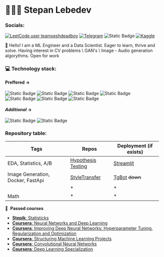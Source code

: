 # 👨🏻‍💻 Stepan Lebedev
### Socials:
[![LeetCode user teamseshdeadboy](https://img.shields.io/badge/dynamic/json?style=for-the-badge&labelColor=black&color=%23ffa116&label=Solved&query=solved&url=https%3A%2F%2Fbadge.xyli.tech/%2Fapi%2Fusers%2Fteamseshdeadboy&logo=leetcode&logoColor=yellow)](https://leetcode.com/teamseshdeadboy/)
[![Telegram](https://img.shields.io/badge/telegram-t?style=for-the-badge&logo=telegram&logoColor=%2326A5E4&labelColor=black&color=%2326A5E4&link=https%3A%2F%2Ft.me%2Fayyoshiii)](https://t.me/ayyoshiii)
![Static Badge](https://img.shields.io/badge/stepan__leb%40mail.ru-t?style=for-the-badge&logo=maildotru&logoColor=%23005FF9&labelColor=black&color=%23005FF9)
[![Kaggle](https://img.shields.io/badge/kaggle-t?style=for-the-badge&logo=kaggle&logoColor=%2320BEFF&labelColor=black&color=%2320BEFF&link=https%3A%2F%2Fwww.kaggle.com%2Fayyoshii)](https://www.kaggle.com/ayyoshii)


:wave: Hello! I am a ML Engineer and a Data Scientist. Eager to learn, thrive and solve. Having interest in CV problems \ GAN's \ Image - Audio generation algorythms. Open for work


### 💻 Technology stack:
#### **Preffered** ->
![Static Badge](https://img.shields.io/badge/PyTorch-t?style=flat-square&logo=pytorch&logoColor=white&labelColor=%23EE4C2C&color=%23EE4C2C)
![Static Badge](https://img.shields.io/badge/OpenCV-t?style=flat-square&logo=opencv&logoColor=white&labelColor=%235C3EE8&color=%235C3EE8)
![Static Badge](https://img.shields.io/badge/scikit--learn-t?style=flat-square&logo=scikitlearn&logoColor=white&labelColor=%23F7931E&color=%23F7931E&link=https%3A%2F%2Ft.me%2Fayyoshiii)
![Static Badge](https://img.shields.io/badge/numpy-t?style=flat-square&logo=numpy&logoColor=white&labelColor=%23013243&color=%23013243)
![Static Badge](https://img.shields.io/badge/pandas-t?style=flat-square&logo=pandas&logoColor=white&labelColor=%23150458&color=%23150458)
![Static Badge](https://img.shields.io/badge/PostgreSql-t?style=flat-square&logo=postgresql&logoColor=white&labelColor=%234169E1&color=%234169E1)
![Static Badge](https://img.shields.io/badge/Docker-t?style=flat-square&logo=docker&logoColor=white&labelColor=%231D63ED&color=%231D63ED)
#### *Additional* ->
![Static Badge](https://img.shields.io/badge/Keras-t?style=flat-square&logo=keras&logoColor=white&labelColor=%23D00000&color=%23D00000)
![Static Badge](https://img.shields.io/badge/Tensorflow-t?style=flat-square&logo=tensorflow&logoColor=white&labelColor=%23FF6F00&color=%23FF6F00)

### Repository table:
| Tags |   Repos  | Deployment (if exists) |
|----------|----------|------------------|
| EDA, Statistics, A/B | [Hypothesis Testing](https://github.com/TeamSeshDeadBoy/MTech_Stepan_Lebedev) | [Streamlit](https://mtech-lebedev-ds.streamlit.app) |
| Image Generation, Docker, FastApi | [StyleTransfer](https://github.com/TeamSeshDeadBoy/StyleTransferSystem) | [TgBot](https://t.me/stylizeimg_bot) ~~down~~ |
|  | * | * |
| Math | * | * |

📝 &nbsp;**Passed courses**
- [**Stepik**: Statisticks](https://stepik.org/cert/2188316)
- [**Coursera**: Neural Networks and Deep Learning](https://coursera.org/share/63e9c8fe4356646f7cd4571d79b18514)
- [**Coursera**: Improving Deep Neural Networks: Hyperparameter Tuning, Regularization and Optimization](https://coursera.org/share/bb39ced00a247ed3efba0260548118f9)
- [**Coursera**: Structuring Machine Learning Projects](https://coursera.org/share/bb39ced00a247ed3efba0260548118f9](https://coursera.org/share/fd1013b5f8360ba4d02b8b858554fc75)https://coursera.org/share/fd1013b5f8360ba4d02b8b858554fc75)
- [**Coursera**: Convolutional Neural Networks](https://coursera.org/share/bb39ced00a247ed3efba0260548118f9](https://coursera.org/share/fd1013b5f8360ba4d02b8b858554fc75)https://coursera.org/share/fd1013b5f8360ba4d02b8b858554fc75](https://coursera.org/share/5dab022f436d6193c476f8e7d9a86c2d)https://coursera.org/share/5dab022f436d6193c476f8e7d9a86c2d)
- [**Coursera**: Deep Learning Specialization](https://coursera.org/share/e8617a0ad64817716b7fc5b182c56853)
